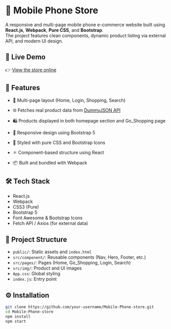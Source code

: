 # 📱 Mobile Phone Store

A responsive and multi-page mobile phone e-commerce website built using **React.js**, **Webpack**, **Pure CSS**, and **Bootstrap**.  
The project features clean components, dynamic product listing via external API, and modern UI design.

## 🔗 Live Demo

👉 [View the store online](https://engabdullahaljamal.github.io/Mobile-Phone-store/)

## 🚀 Features

- 🛒 Multi-page layout (Home, Login, Shopping, Search)
- 🌐 Fetches real product data from [DummyJSON API](https://dummyjson.com/products)

- 🛍️ Products displayed in both homepage section and Go_Shopping page
- 📱 Responsive design using Bootstrap 5
- 🎨 Styled with pure CSS and Bootstrap Icons
- ⚛️ Component-based structure using React
- 📦 Built and bundled with Webpack

## 🛠 Tech Stack

- React.js  
- Webpack  
- CSS3 (Pure)  
- Bootstrap 5  
- Font Awesome & Bootstrap Icons  
- Fetch API / Axios (for external data)

## 📁 Project Structure

- `public/`: Static assets and `index.html`  
- `src/component/`: Reusable components (Nav, Hero, Footer, etc.)  
- `src/pages/`: Pages (Home, Go_Shopping, Login, Search)  
- `src/img/`: Product and UI images  
- `App.css`: Global styling  
- `index.js`: Entry point

## ⚙️ Installation

```bash
git clone https://github.com/your-username/Mobile-Phone-store.git
cd Mobile-Phone-store
npm install
npm start
